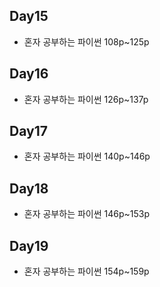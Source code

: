 ## Day15

* 혼자 공부하는 파이썬 108p~125p

## Day16

* 혼자 공부하는 파이썬 126p~137p

## Day17

* 혼자 공부하는 파이썬 140p~146p

## Day18

* 혼자 공부하는 파이썬 146p~153p

## Day19

* 혼자 공부하는 파이썬 154p~159p